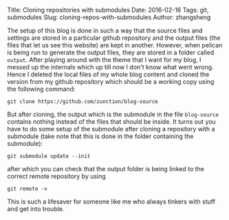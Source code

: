 Title: Cloning repositories with submodules
Date: 2016-02-16
Tags: git, submodules
Slug: cloning-repos-with-submodules
Author: zhangsheng

The setup of this blog is done in such a way that the source files and settings are stored in a particular github repository and the output files (the files that let us see this website) are kept in another. However, when pelican is being run to generate the output files, they are stored in a folder called `output`. After playing around with the theme that I want for my blog, I messed up the internals which up till now I don't know what went wrong. Hence I deleted the local files of my whole blog content and cloned the version from my github repository which should be a working copy using the following command:

```
git clone https://github.com/zunction/blog-source
```
But after cloning, the output which is the submodule in the file `blog-source` contains nothing instead of the files that should be inside. It turns out you have to do some setup of the submodule after cloning a repository with a submodule (take note that this is done in the folder containing the submodule):
```
git submodule update --init
```
after which you can check that the output folder is being linked to the correct remote repository by using
```
git remote -v
```
This is such a lifesaver for someone like me who always tinkers with stuff and get into trouble.
